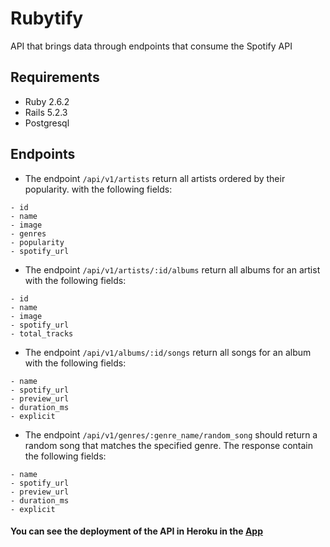 # Rubytify

API that brings data through endpoints that consume the Spotify API

## Requirements

- Ruby 2.6.2
- Rails 5.2.3
- Postgresql

## Endpoints

- The endpoint `/api/v1/artists` return all artists ordered by their popularity. with the following fields:
```
- id
- name
- image
- genres
- popularity
- spotify_url
```

- The endpoint `/api/v1/artists/:id/albums` return all albums for an artist with the following fields:
```
- id
- name
- image
- spotify_url
- total_tracks
```

- The endpoint `/api/v1/albums/:id/songs` return all songs for an album with the following fields:
```
- name
- spotify_url
- preview_url
- duration_ms
- explicit
```

- The endpoint `/api/v1/genres/:genre_name/random_song` should return a random song that matches the specified genre. The response contain the following fields:
```
- name
- spotify_url
- preview_url
- duration_ms
- explicit
```

#### You can see the deployment of the API in Heroku in the [App](https://rubytify-ror-test.herokuapp.com/api/v1/artists)